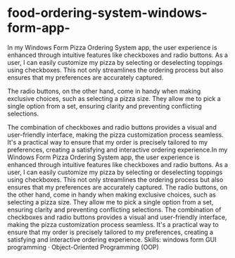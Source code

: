 # food-ordering-system-windows-form-app-
In my Windows Form Pizza Ordering System app, the user experience is enhanced through intuitive features like checkboxes and radio buttons. As a user, I can easily customize my pizza by selecting or deselecting toppings using checkboxes. This not only streamlines the ordering process but also ensures that my preferences are accurately captured.

The radio buttons, on the other hand, come in handy when making exclusive choices, such as selecting a pizza size. They allow me to pick a single option from a set, ensuring clarity and preventing conflicting selections.

The combination of checkboxes and radio buttons provides a visual and user-friendly interface, making the pizza customization process seamless. It's a practical way to ensure that my order is precisely tailored to my preferences, creating a satisfying and interactive ordering experience.In my Windows Form Pizza Ordering System app, the user experience is enhanced through intuitive features like checkboxes and radio buttons. As a user, I can easily customize my pizza by selecting or deselecting toppings using checkboxes. This not only streamlines the ordering process but also ensures that my preferences are accurately captured. The radio buttons, on the other hand, come in handy when making exclusive choices, such as selecting a pizza size. They allow me to pick a single option from a set, ensuring clarity and preventing conflicting selections. The combination of checkboxes and radio buttons provides a visual and user-friendly interface, making the pizza customization process seamless. It's a practical way to ensure that my order is precisely tailored to my preferences, creating a satisfying and interactive ordering experience.
Skills: windows form GUI programming · Object-Oriented Programming (OOP)
